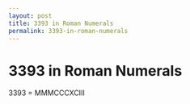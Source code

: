 ```yaml
---
layout: post
title: 3393 in Roman Numerals
permalink: 3393-in-roman-numerals
---
```


# 3393 in Roman Numerals

3393 = MMMCCCXCIII

